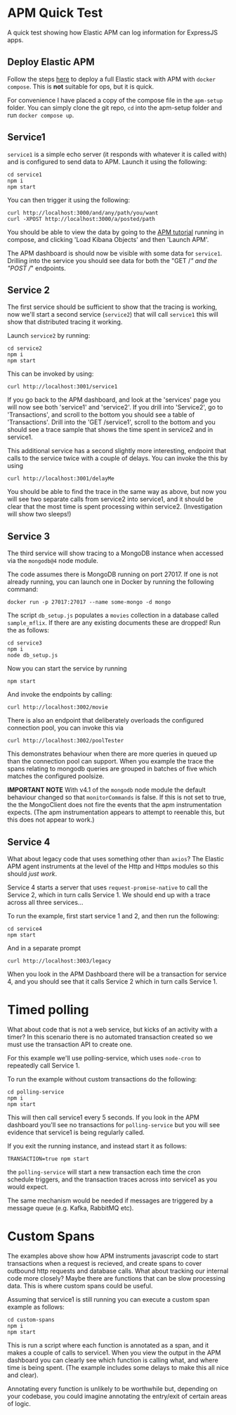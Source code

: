 # APM Quick Test

A quick test showing how Elastic APM can log information for ExpressJS apps.

## Deploy Elastic APM

Follow the steps [here](https://www.elastic.co/guide/en/apm/get-started/current/quick-start-overview.html) to deploy a full Elastic stack with APM with `docker compose`.
This is **not** suitable for ops, but it is quick.

For convenience I have placed a copy of the compose file in the `apm-setup` folder.
You can simply clone the git repo, `cd` into the apm-setup folder and run `docker compose up`.

## Service1

`service1` is a simple echo server (it responds with whatever it is called with) and is configured to send data to APM. Launch it using the following:

```
cd service1
npm i
npm start
```

You can then trigger it using the following:

```
curl http://localhost:3000/and/any/path/you/want
curl -XPOST http://localhost:3000/a/posted/path
```

You should be able to view the data by going to the [APM tutorial](http://localhost:5601/app/home#/tutorial/apm) running in compose, and clicking 'Load Kibana Objects' and then 'Launch APM'.

The APM dashboard is should now be visible with some data for `service1`. Drilling into the service you should see data for both the "GET /_" and the "POST /_" endpoints.

## Service 2

The first service should be sufficient to show that the tracing is working, now we'll start a second service (`service2`) that will call `service1` this will show that distributed tracing it working.

Launch `service2` by running:

```
cd service2
npm i
npm start
```

This can be invoked by using:

```
curl http://localhost:3001/service1
```

If you go back to the APM dashboard, and look at the 'services' page you will now see both 'service1' and 'service2'. If you drill into 'Service2', go to 'Transactions', and scroll to the bottom you should see a table of 'Transactions'. Drill into the 'GET /service1', scroll to the bottom and you should see a trace sample that shows the time spent in service2 and in service1.

This additional service has a second slightly more interesting, endpoint that calls to the service twice with a couple of delays. You can invoke the this by using

```
curl http://localhost:3001/delayMe
```

You should be able to find the trace in the same way as above, but now you will see two separate calls from service2 into service1, and it should be clear that the most time is spent processing within service2. (Investigation will show two sleeps!)

## Service 3

The third service will show tracing to a MongoDB instance when accessed via the `mongodb@4` node module.

The code assumes there is MongoDB running on port 27017. If one is not already running, you can launch one in Docker by running the following command:

```
docker run -p 27017:27017 --name some-mongo -d mongo
```

The script `db_setup.js` populates a `movies` collection in a database called
`sample_mflix`. If there are any existing documents these are dropped! Run the
as follows:

```
cd service3
npm i
node db_setup.js
```

Now you can start the service by running

```
npm start
```

And invoke the endpoints by calling:

```
curl http://localhost:3002/movie
```

There is also an endpoint that deliberately overloads the configured connection pool, you can invoke this via

```
curl http://localhost:3002/poolTester
```

This demonstrates behaviour when there are more queries in queued
up than the connection pool can support. When you example the trace
the spans relating to mongodb queries are grouped in batches of
five which matches the configured poolsize.

**IMPORTANT NOTE**
With v4.1 of the `mongodb` node module the default behaviour changed
so that `monitorCommands` is false. If this is not set to true, the
the MongoClient does not fire the events that the apm instrumentation
expects.
(The apm instrumentation appears to attempt to reenable this, but this
does not appear to work.)

## Service 4

What about legacy code that uses something other than `axios`?
The Elastic APM agent instruments at the level of the Http and
Https modules so this should _just work_.

Service 4 starts a server that uses `request-promise-native` to
call the Service 2, which in turn calls Service 1. We should end
up with a trace across all three services...

To run the example, first start service 1 and 2, and then run the
following:

```
cd service4
npm start
```

And in a separate prompt

```
curl http://localhost:3003/legacy
```

When you look in the APM Dashboard there will be a transaction for
service 4, and you should see that it calls Service 2 which in turn
calls Service 1.

# Timed polling

What about code that is not a web service, but kicks of an activity
with a timer? In this scenario there is no automated transaction created
so we must use the transaction API to create one.

For this example we'll use polling-service, which uses `node-cron` to
repeatedly call Service 1.

To run the example without custom transactions do the following:

```
cd polling-service
npm i
npm start
```

This will then call service1 every 5 seconds. If you look in the APM
dashboard you'll see no transactions for `polling-service` but you
will see evidence that service1 is being regularly called.

If you exit the running instance, and instead start it as follows:

```
TRANSACTION=true npm start
```

the `polling-service` will start a new transaction each time the cron
schedule triggers, and the transaction traces across into service1
as you would expect.

The same mechanism would be needed if messages are triggered by
a message queue (e.g. Kafka, RabbitMQ etc).

# Custom Spans

The examples above show how APM instruments javascript code to start
transactions when a request is recieved, and create spans to cover outbound
http requests and database calls. What about tracking our internal code more
closely? Maybe there are functions that can be slow processing data. This
is where custom spans could be useful.

Assuming that service1 is still running you can execute a custom span example
as follows:

```
cd custom-spans
npm i
npm start
```

This is run a script where each function is annotated as a span, and it makes a couple
of calls to service1. When you view the output in the APM dashboard you can clearly see
which function is calling what, and where time is being spent. (The example includes some
delays to make this all nice and clear).

Annotating every function is unlikely to be worthwhile but, depending on your codebase, you
could imagine annotating the entry/exit of certain areas of logic.
